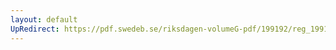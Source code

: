```yaml
---
layout: default
UpRedirect: https://pdf.swedeb.se/riksdagen-volumeG-pdf/199192/reg_199192/reg_199192_0803.pdf
---
```

